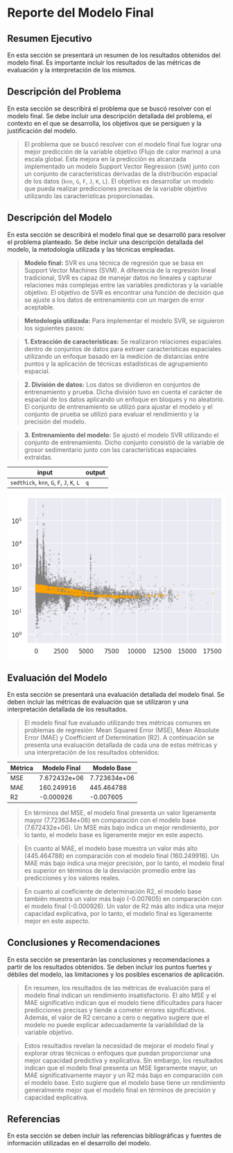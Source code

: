 # Reporte del Modelo Final

## Resumen Ejecutivo

En esta sección se presentará un resumen de los resultados obtenidos del modelo final. Es importante incluir los resultados de las métricas de evaluación y la interpretación de los mismos.

## Descripción del Problema

En esta sección se describirá el problema que se buscó resolver con el modelo final. Se debe incluir una descripción detallada del problema, el contexto en el que se desarrolla, los objetivos que se persiguen y la justificación del modelo.

> El problema que se buscó resolver con el modelo final fue lograr una mejor predicción de la variable objetivo (Flujo de calor marino) a una escala global. Esta mejora en la predicción es alcanzada implementado un modelo Support Vector Regression (`SVR`) junto con un conjunto de características derivadas de la distribución espacial de los datos (`knn`, `G`, `F`, `J`, `K`, `L`). El objetivo es desarrollar un modelo que pueda realizar predicciones precisas de la variable objetivo utilizando las características proporcionadas.

## Descripción del Modelo

En esta sección se describirá el modelo final que se desarrolló para resolver el problema planteado. Se debe incluir una descripción detallada del modelo, la metodología utilizada y las técnicas empleadas.

> **Modelo final:** SVR es una técnica de regresión que se basa en Support Vector Machines (SVM). A diferencia de la regresión lineal tradicional, SVR es capaz de manejar datos no lineales y capturar relaciones más complejas entre las variables predictoras y la variable objetivo. El objetivo de SVR es encontrar una función de decisión que se ajuste a los datos de entrenamiento con un margen de error aceptable.

> **Metodología utilizada:** Para implementar el modelo SVR, se siguieron los siguientes pasos:

> **1. Extracción de características:** Se realizaron relaciones espaciales dentro de conjuntos de datos para extraer características espaciales utilizando un enfoque basado en la medición de distancias entre puntos y la aplicación de técnicas estadísticas de agrupamiento espacial.

> **2. División de datos:** Los datos se dividieron en conjuntos de entrenamiento y prueba. Dicha división tuvo en cuenta el carácter de espacial de los datos aplicando un enfoque en bloques y no aleatorio. El conjunto de entrenamiento se utilizó para ajustar el modelo y el conjunto de prueba se utilizó para evaluar el rendimiento y la precisión del modelo.

> **3. Entrenamiento del modelo:** Se ajustó el modelo SVR utilizando el conjunto de entrenamiento. Dicho conjunto consistió de la variable de grosor sedimentario junto con las características espaciales extraidas.

| input | output |
| -------- | -------- |
| `sedthick`, `knn`, `G`, `F`, `J`, `K`, `L` | `q`  |

![baseline](images/SVR.png)

## Evaluación del Modelo

En esta sección se presentará una evaluación detallada del modelo final. Se deben incluir las métricas de evaluación que se utilizaron y una interpretación detallada de los resultados.

> El modelo final fue evaluado utilizando tres métricas comunes en problemas de regresión: Mean Squared Error (MSE), Mean Absolute Error (MAE) y Coefficient of Determination (R2). A continuación se presenta una evaluación detallada de cada una de estas métricas y una interpretación de los resultados obtenidos:

|Métrica|Modelo Final|Modelo Base|
|---|---|---|
|MSE|7.672432e+06|7.723634e+06|
|MAE|160.249916|445.464788|
|R2|-0.000926|-0.007605|

> En términos del MSE, el modelo final presenta un valor ligeramente mayor (7.723634e+06) en comparación con el modelo base (7.672432e+06). Un MSE más bajo indica un mejor rendimiento, por lo tanto, el modelo base es ligeramente mejor en este aspecto.

> En cuanto al MAE, el modelo base muestra un valor más alto (445.464788) en comparación con el modelo final (160.249916). Un MAE más bajo indica una mejor precisión, por lo tanto, el modelo final es superior en términos de la desviación promedio entre las predicciones y los valores reales.

> En cuanto al coeficiente de determinación R2, el modelo base también muestra un valor más bajo (-0.007605) en comparación con el modelo final (-0.000926). Un valor de R2 más alto indica una mejor capacidad explicativa, por lo tanto, el modelo final es ligeramente mejor en este aspecto.

## Conclusiones y Recomendaciones

En esta sección se presentarán las conclusiones y recomendaciones a partir de los resultados obtenidos. Se deben incluir los puntos fuertes y débiles del modelo, las limitaciones y los posibles escenarios de aplicación.

> En resumen, los resultados de las métricas de evaluación para el modelo final indican un rendimiento insatisfactorio. El alto MSE y el MAE significativo indican que el modelo tiene dificultades para hacer predicciones precisas y tiende a cometer errores significativos. Además, el valor de R2 cercano a cero o negativo sugiere que el modelo no puede explicar adecuadamente la variabilidad de la variable objetivo.

> Estos resultados revelan la necesidad de mejorar el modelo final y explorar otras técnicas o enfoques que puedan proporcionar una mejor capacidad predictiva y explicativa. Sin embargo, los resultados indican que el modelo final presenta un MSE ligeramente mayor, un MAE significativamente mayor y un R2 más bajo en comparación con el modelo base. Esto sugiere que el modelo base tiene un rendimiento generalmente mejor que el modelo final en términos de precisión y capacidad explicativa.

## Referencias

En esta sección se deben incluir las referencias bibliográficas y fuentes de información utilizadas en el desarrollo del modelo.
